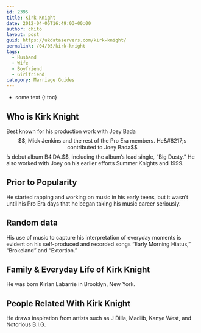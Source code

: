 ```yaml
---
id: 2395
title: Kirk Knight
date: 2012-04-05T16:49:03+00:00
author: chito
layout: post
guid: https://ukdataservers.com/kirk-knight/
permalink: /04/05/kirk-knight
tags:
  - Husband
  - Wife
  - Boyfriend
  - Girlfriend
category: Marriage Guides
---
```


* some text
{: toc}
          
          
## Who is  Kirk Knight
                  
                  
                  
Best known for his production work with Joey Bada$$, Mick Jenkins and the rest of the Pro Era members. He&#8217;s contributed to Joey Bada$$&#8217;s debut album B4.DA.$$, including the album&#8217;s lead single, &#8220;Big Dusty.&#8221; He also worked with Joey on his earlier efforts Summer Knights and 1999.
                  
                
                
                
## Prior to Popularity 
                  
                  
                  
He started rapping and working on music in his early teens, but it wasn&#8217;t until his Pro Era days that he began taking his music career seriously.
                  
                
                
                
## Random data 
                  
                  
                  
His use of music to capture his interpretation of everyday moments is evident on his self-produced and recorded songs &#8220;Early Morning Hiatus,&#8221; &#8220;Brokeland&#8221; and &#8220;Extortion.&#8221;
                  
                
                
                
## Family & Everyday Life of Kirk Knight
                  
                  
                  
He was born Kirlan Labarrie in Brooklyn, New York.
                  
                
                
                
## People Related With  Kirk Knight
                  
                  
                  
He draws inspiration from artists such as J Dilla, Madlib, Kanye West, and Notorious B.I.G.
                  
                
              
            
          
          
          
    
    
  
